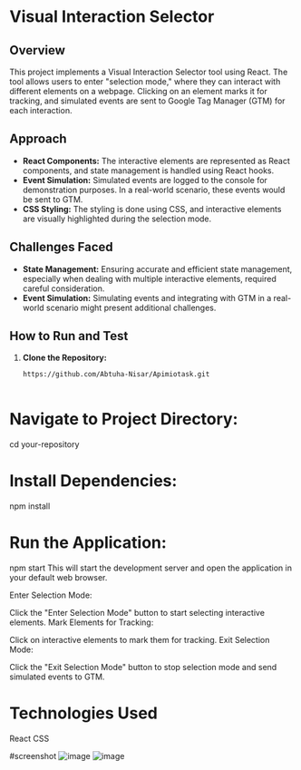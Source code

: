 # Visual Interaction Selector

## Overview

This project implements a Visual Interaction Selector tool using React. The tool allows users to enter "selection mode," where they can interact with different elements on a webpage. Clicking on an element marks it for tracking, and simulated events are sent to Google Tag Manager (GTM) for each interaction.

## Approach

- **React Components:** The interactive elements are represented as React components, and state management is handled using React hooks.
- **Event Simulation:** Simulated events are logged to the console for demonstration purposes. In a real-world scenario, these events would be sent to GTM.
- **CSS Styling:** The styling is done using CSS, and interactive elements are visually highlighted during the selection mode.

## Challenges Faced

- **State Management:** Ensuring accurate and efficient state management, especially when dealing with multiple interactive elements, required careful consideration.
- **Event Simulation:** Simulating events and integrating with GTM in a real-world scenario might present additional challenges.

## How to Run and Test

1. **Clone the Repository:**
   ```bash
   https://github.com/Abtuha-Nisar/Apimiotask.git
 
# Navigate to Project Directory:
cd your-repository
# Install Dependencies:

npm install
# Run the Application:

npm start
This will start the development server and open the application in your default web browser.

Enter Selection Mode:

Click the "Enter Selection Mode" button to start selecting interactive elements.
Mark Elements for Tracking:

Click on interactive elements to mark them for tracking.
Exit Selection Mode:

Click the "Exit Selection Mode" button to stop selection mode and send simulated events to GTM.

# Technologies Used
React
CSS

#screenshot
![image](https://github.com/Abtuha-Nisar/Apimiotask/assets/111420352/654cb375-6861-4e3a-8d28-ed7cfe2e8276)
![image](https://github.com/Abtuha-Nisar/Apimiotask/assets/111420352/90172ad0-e202-404b-a245-b770301c15c1)


